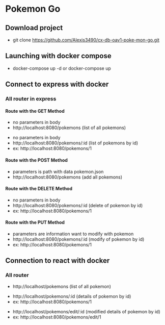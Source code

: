 # Pokemon Go


## Download project

- git clone https://github.com/Alexis3490/cx-db-oav1-poke-mon-go.git

## Launching with docker compose

- docker-compose up -d or docker-compose up

## Connect to express with docker

### All router in express

#### Route with the GET Method

- no parameters in body
- http://localhost:8080/pokemons (list of all pokemons)
>
- no parameters in body
- http://localhost:8080/pokemons/:id (list of pokemons by id)
- ex: http://localhost:8080/pokemons/1

#### Route with the POST Method

- parameters is path with data pokemon.json
- http://localhost:8080/pokemons (add all pokemons)

#### Route with the DELETE Method

- no parameters in body
- http://localhost:8080/pokemons/:id (delete of pokemon by id)
- ex: http://localhost:8080/pokemons/1

#### Route with the PUT Method

- parameters are information want to modify with pokemon
- http://localhost:8080/pokemons/:id (modify of pokemon by id)
- ex: http://localhost:8080/pokemons/1

## Connection to react with docker 

### All router

- http://localhost/pokemons (list of all pokemon)
>
- http://localhost/pokemons/:id (details of pokemon by id)
- ex: http://localhost:8080/pokemons/1
>
- http://localhost/pokemons/edit/:id (modified details of pokemon by id)
- ex: http://localhost:8080/pokemons/edit/1
